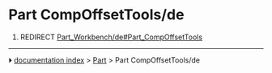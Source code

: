 # Part CompOffsetTools/de
1.  REDIRECT [Part_Workbench/de#Part_CompOffsetTools](Part_Workbench/de#Part_CompOffsetTools.md)



---
⏵ [documentation index](../README.md) > [Part](Part_Workbench.md) > Part CompOffsetTools/de

